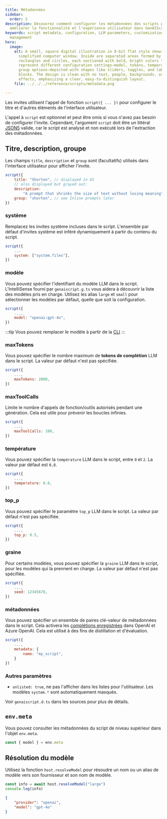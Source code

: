 ```yaml
---
title: Métadonnées
sidebar:
  order: 2
description: Découvrez comment configurer les métadonnées des scripts pour
  améliorer la fonctionnalité et l'expérience utilisateur dans GenAIScript.
keywords: script metadata, configuration, LLM parameters, customization, script
  management
hero:
  image:
    alt: A small, square digital illustration in 8-bit flat style showing a
      simplified computer window. Inside are separated areas formed by
      rectangles and circles, each sectioned with bold, bright colors to
      represent different configuration settings—model, tokens, temperature, and
      group options—depicted with shapes like sliders, toggles, and labeled
      blocks. The design is clean with no text, people, backgrounds, or visual
      effects, emphasizing a clear, easy-to-distinguish layout.
    file: ../../../reference/scripts/metadata.png

---
```


Les invites utilisent l'appel de fonction `script({ ... })`
pour configurer le titre et d'autres éléments de l'interface utilisateur.

L'appel à `script` est optionnel et peut être omis si vous n'avez pas besoin de configurer l'invite.
Cependant, l'argument `script` doit être un littéral [JSON5](https://json5.org/) valide, car le script est analysé et non exécuté lors de l'extraction des métadonnées.

## Titre, description, groupe

Les champs `title`, `description` et `group` sont (facultatifs) utilisés dans l'interface utilisateur pour afficher l'invite.

```javascript
script({
    title: "Shorten", // displayed in UI
    // also displayed but grayed out:
    description:
        "A prompt that shrinks the size of text without losing meaning",
    group: "shorten", // see Inline prompts later
})
```

### système

Remplacez les invites système incluses dans le script. L'ensemble par défaut d'invites système est inféré dynamiquement à partir du contenu du script.

```js
script({
    ...
    system: ["system.files"],
})
```

### modèle

Vous pouvez spécifier l'identifiant du modèle LLM dans le script.
L'IntelliSense fourni par `genaiscript.g.ts` vous aidera à découvrir la liste des modèles pris en charge.
Utilisez les alias `large` et `small` pour sélectionner les modèles par défaut, quelle que soit la configuration.

```js
script({
    ...,
    model: "openai:gpt-4o",
})
```

:::tip
Vous pouvez remplacer le modèle à partir de la [CLI](../../../reference/reference/cli/)
:::

### maxTokens

Vous pouvez spécifier le nombre maximum de **tokens de complétion** LLM dans le script. La valeur par défaut n'est pas spécifiée.

```js
script({
    ...,
    maxTokens: 2000,
})
```

### maxToolCalls

Limite le nombre d'appels de fonction/outils autorisés pendant une génération. Cela est utile pour prévenir les boucles infinies.

```js
script({
    ...,
    maxToolCalls: 100,
})
```

### température

Vous pouvez spécifier la `température` LLM dans le script, entre `0` et `2`. La valeur par défaut est `0,8`.

```js
script({
    ...,
    temperature: 0.8,
})
```

### top\_p

Vous pouvez spécifier le paramètre `top_p` LLM dans le script. La valeur par défaut n'est pas spécifiée.

```js
script({
    ...,
    top_p: 0.5,
})
```

### graine

Pour certains modèles, vous pouvez spécifier la `graine` LLM dans le script, pour les modèles qui la prennent en charge. La valeur par défaut n'est pas spécifiée.

```js
script({
    ...,
    seed: 12345678,
})
```

### métadonnées

Vous pouvez spécifier un ensemble de paires clé-valeur de métadonnées dans le script. Cela activera les [complétions enregistrées](../../../reference/reference/scripts/stored-completions/) dans OpenAI et Azure OpenAI. Cela est utilisé à des fins de distillation et d'évaluation.

```js
script({
    ...,
    metadata: {
        name: "my_script",
    }
})
```

### Autres paramètres

* `unlisted: true`, ne pas l'afficher dans les listes pour l'utilisateur. Les modèles `system.*` sont automatiquement masqués.

Voir `genaiscript.d.ts` dans les sources pour plus de détails.

## `env.meta`

Vous pouvez consulter les métadonnées du script de niveau supérieur dans l'objet `env.meta`.

```js
const { model } = env.meta
```

## Résolution du modèle

Utilisez la fonction `host.resolveModel` pour résoudre un nom ou un alias de modèle vers son fournisseur et son nom de modèle.

```js wrap
const info = await host.resolveModel("large")
console.log(info)
```

```json
{
    "provider": "openai",
    "model": "gpt-4o"
}
```
